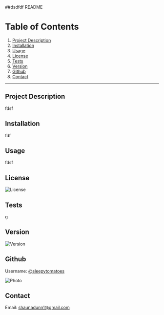 ##dsdfdf README
    
# Table of Contents
1. [Project Description](#descriptionLink)
2. [Installation](#installation)
3. [Usage](#usage)
4. [License](#license)
5. [Tests](#tests)
6. [Version](#version)
7. [Github](#github)
8. [Contact](#contact)

------

## Project Description <a name="descriptionLink"></a>
fdsf

## Installation <a name="installation"></a>
fdf

## Usage <a name="usage"></a>
fdsf

## License <a name="license"></a>
![License](https://img.shields.io/badge/License-fdf-brightgreen)

## Tests <a name="tests"></a>
g

## Version <a name="version"></a>
![Version](https://img.shields.io/badge/Version-f-f39f37)


## Github <a name="github"></a>
Username: [@sleepytomatoes](https://www.github.com/sleepytomatoes)  

![Photo](https://avatars.githubusercontent.com/u/73799082?v=4)


## Contact <a name="contact"></a>
Email: shaunadunn1@gmail.com

    